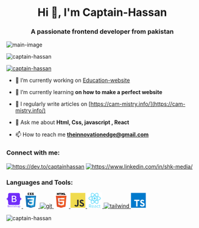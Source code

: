 <h1 align="center">Hi 👋, I'm Captain-Hassan</h1>
<h3 align="center">A passionate frontend developer from pakistan</h3>
<img src="https://img.freepik.com/free-photo/person-using-ar-technology-perform-their-occupation_23-2151137499.jpg?size=626&ext=jpg&ga=GA1.1.1063679984.1712656169&semt=ais" alt="main-image">


<p align="left"> <img src="https://komarev.com/ghpvc/?username=captain-hassan&label=Profile%20views&color=0e75b6&style=flat" alt="captain-hassan" /> </p>

<p align="left"> <a href="https://github.com/ryo-ma/github-profile-trophy"><img src="https://github-profile-trophy.vercel.app/?username=captain-hassan" alt="captain-hassan" /></a> </p>

- 🔭 I’m currently working on [Education-website](https://github.com/Captain-Hassan/Education-website)

- 🌱 I’m currently learning **on how to make a perfect website**

- 📝 I regularly write articles on [https://cam-mistry.info/](https://cam-mistry.info/)

- 💬 Ask me about **Html, Css, javascript , React**

- 📫 How to reach me **theinnovationedge@gmail.com**

<h3 align="left">Connect with me:</h3>
<p align="left">
<a href="https://dev.to/https://dev.to/captainhassan" target="blank"><img align="center" src="https://raw.githubusercontent.com/rahuldkjain/github-profile-readme-generator/master/src/images/icons/Social/devto.svg" alt="https://dev.to/captainhassan" height="30" width="40" /></a>
<a href="https://linkedin.com/in/https://www.linkedin.com/in/shk-media/" target="blank"><img align="center" src="https://raw.githubusercontent.com/rahuldkjain/github-profile-readme-generator/master/src/images/icons/Social/linked-in-alt.svg" alt="https://www.linkedin.com/in/shk-media/" height="30" width="40" /></a>
</p>

<h3 align="left">Languages and Tools:</h3>
<p align="left"> <a href="https://getbootstrap.com" target="_blank" rel="noreferrer"> <img src="https://raw.githubusercontent.com/devicons/devicon/master/icons/bootstrap/bootstrap-plain-wordmark.svg" alt="bootstrap" width="40" height="40"/> </a> <a href="https://www.w3schools.com/css/" target="_blank" rel="noreferrer"> <img src="https://raw.githubusercontent.com/devicons/devicon/master/icons/css3/css3-original-wordmark.svg" alt="css3" width="40" height="40"/> </a> <a href="https://git-scm.com/" target="_blank" rel="noreferrer"> <img src="https://www.vectorlogo.zone/logos/git-scm/git-scm-icon.svg" alt="git" width="40" height="40"/> </a> <a href="https://www.w3.org/html/" target="_blank" rel="noreferrer"> <img src="https://raw.githubusercontent.com/devicons/devicon/master/icons/html5/html5-original-wordmark.svg" alt="html5" width="40" height="40"/> </a> <a href="https://developer.mozilla.org/en-US/docs/Web/JavaScript" target="_blank" rel="noreferrer"> <img src="https://raw.githubusercontent.com/devicons/devicon/master/icons/javascript/javascript-original.svg" alt="javascript" width="40" height="40"/> </a> <a href="https://reactjs.org/" target="_blank" rel="noreferrer"> <img src="https://raw.githubusercontent.com/devicons/devicon/master/icons/react/react-original-wordmark.svg" alt="react" width="40" height="40"/> </a> <a href="https://tailwindcss.com/" target="_blank" rel="noreferrer"> <img src="https://www.vectorlogo.zone/logos/tailwindcss/tailwindcss-icon.svg" alt="tailwind" width="40" height="40"/> </a> <a href="https://www.typescriptlang.org/" target="_blank" rel="noreferrer"> <img src="https://raw.githubusercontent.com/devicons/devicon/master/icons/typescript/typescript-original.svg" alt="typescript" width="40" height="40"/> </a> </p>

<p><img align="center" src="https://github-readme-stats.vercel.app/api/top-langs?username=captain-hassan&show_icons=true&locale=en&layout=compact" alt="captain-hassan" /></p>

<!--
**Captain-Hassan/Captain-Hassan** is a ✨ _special_ ✨ repository because its `README.md` (this file) appears on your GitHub profile.

Here are some ideas to get you started:

- 🔭 I’m currently working on ...
- 🌱 I’m currently learning ...
- 👯 I’m looking to collaborate on ...
- 🤔 I’m looking for help with ...
- 💬 Ask me about ...
- 📫 How to reach me: ...
- 😄 Pronouns: ...
- ⚡ Fun fact: ...
-->
